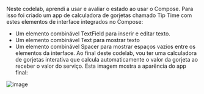 Neste codelab, aprendi a usar e avaliar o estado ao usar o Compose. Para isso foi criado um app de calculadora de gorjetas chamado Tip Time com estes elementos de interface integrados no Compose:

- Um elemento combinável TextField para inserir e editar texto.
- Um elemento combinável Text para mostrar texto
- Um elemento combinável Spacer para mostrar espaços vazios entre os elementos da interface.
Ao final deste codelab, vou ter uma calculadora de gorjetas interativa que calcula automaticamente o valor da gorjeta ao receber o valor do serviço. Esta imagem mostra a aparência do app final:



![image](https://github.com/user-attachments/assets/8832907f-ca76-40ea-ac75-963b15c5649d)

